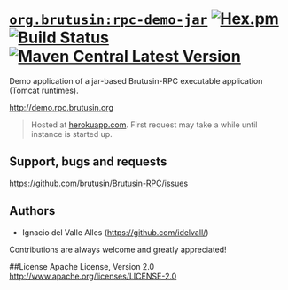 # [`org.brutusin:rpc-demo-jar`](http://demo.rpc.brutusin.org) [![Hex.pm](https://img.shields.io/hexpm/l/plug.svg)](http://www.apache.org/licenses/LICENSE-2.0) [![Build Status](https://api.travis-ci.org/brutusin/Brutusin-RPC.svg?branch=master)](https://travis-ci.org/brutusin/Brutusin-RPC) [![Maven Central Latest Version](https://maven-badges.herokuapp.com/maven-central/org.brutusin/rpc-demo-jar/badge.svg)](https://maven-badges.herokuapp.com/maven-central/org.brutusin/rpc-demo-jar/)

Demo application of a jar-based Brutusin-RPC executable application (Tomcat runtimes). 

http://demo.rpc.brutusin.org

>Hosted at [herokuapp.com](herokuapp.com). First request may take a while until instance is started up.

## Support, bugs and requests
https://github.com/brutusin/Brutusin-RPC/issues

## Authors

- Ignacio del Valle Alles (<https://github.com/idelvall/>)

Contributions are always welcome and greatly appreciated!

##License
Apache License, Version 2.0
http://www.apache.org/licenses/LICENSE-2.0

